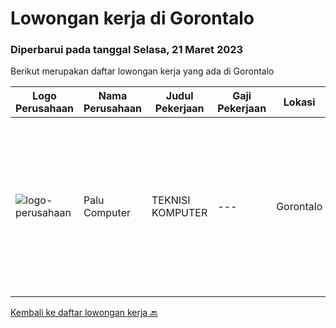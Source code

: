 
  # Lowongan kerja di Gorontalo

  ### Diperbarui pada tanggal Selasa, 21 Maret 2023

  Berikut merupakan daftar lowongan kerja yang ada di Gorontalo

  |Logo Perusahaan | Nama Perusahaan | Judul Pekerjaan | Gaji Pekerjaan | Lokasi | Deskripsi | Tanggal diunggah | Pranala |
  | -------------- | --------------- | --------------- | --------- | --------- | -------------- | ------- | ----------- |
  |![logo-perusahaan](https://i.ibb.co/sqvTCh9/112815900-stock-vector-no-image-available-icon-flat-vector.webp)|Palu Computer|TEKNISI KOMPUTER|---|Gorontalo|Kualifikasi Pekerjaan: Lulusan komputer Memahami perangkat komputer &amp; printer  Memiliki pengalaman kerja di bidang komputer Menguasai...|Jumat, 17 Maret 2023|https://www.jobstreet.co.id/id/job/teknisi-komputer-4266074?token=0~bd57d9eb-09d0-4507-86bd-87e76a206477&sectionRank=1&jobId=jobstreet-id-job-4266074|


  [Kembali ke daftar lowongan kerja 🔙](../README.md#daftar-lowongan-kerja)
  